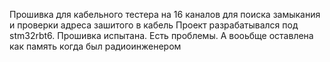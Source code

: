 Прошивка для кабельного тестера на 16 каналов для поиска замыкания и проверки адреса зашитого в кабель
Проект разрабатывался под stm32rbt6. Прошивка испытана. Есть проблемы. А вооьбще оставлена как память когда был радиоинженером 
